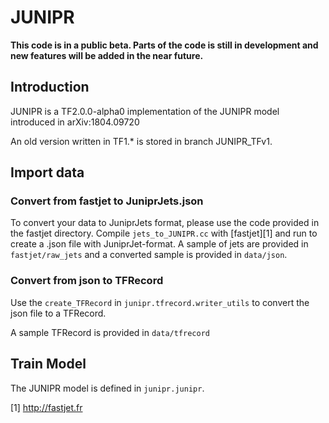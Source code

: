 # JUNIPR

**This code is in a public beta. Parts of the code is still in development and new features will be added in the near future.** 

## Introduction

JUNIPR is a TF2.0.0-alpha0 implementation of the JUNIPR model introduced in arXiv:1804.09720

An old version written in TF1.* is stored in branch JUNIPR_TFv1. 

## Import data
### Convert from fastjet to JuniprJets.json
To convert your data to JuniprJets format, please use the code provided in the fastjet directory. 
Compile `jets_to_JUNIPR.cc` with [fastjet][1] and run to create a .json file with JuniprJet-format. 
A sample of jets are provided in `fastjet/raw_jets` and a converted sample is provided in `data/json`. 

### Convert from json to TFRecord
Use the `create_TFRecord` in `junipr.tfrecord.writer_utils` to convert the json file to a TFRecord. 

A sample TFRecord is provided in `data/tfrecord`

## Train Model
The JUNIPR model is defined in `junipr.junipr`. 


[1] http://fastjet.fr
